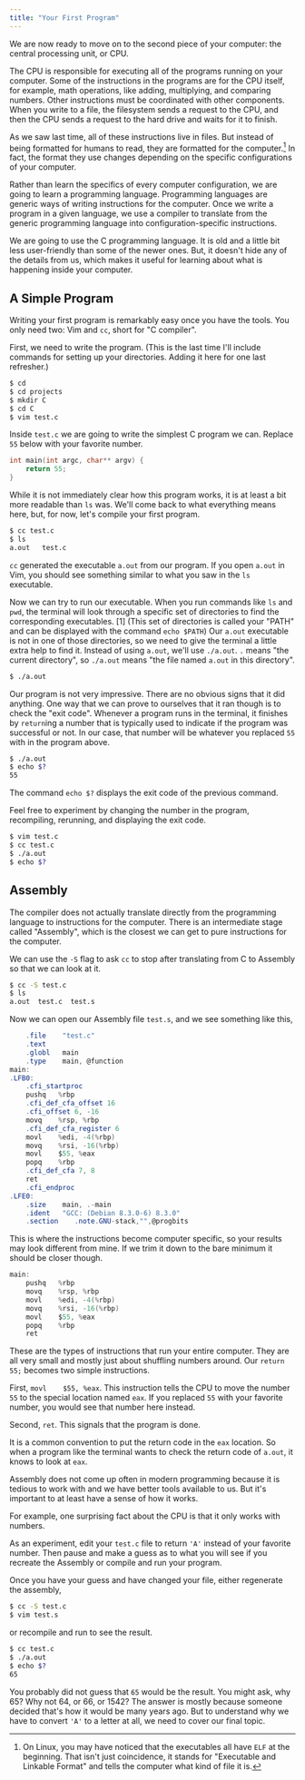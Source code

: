 ```yaml
---
title: "Your First Program"
---
```


We are now ready to move on to the second piece of your computer: the central
processing unit, or CPU.

The CPU is responsible for executing all of the programs running on your
computer. Some of the instructions in the programs are for the CPU itself, for
example, math operations, like adding, multiplying, and comparing numbers. Other
instructions must be coordinated with other components.  When you write to a
file, the filesystem sends a request to the CPU, and then the CPU sends a
request to the hard drive and waits for it to finish.

As we saw last time, all of these instructions live in files. But instead of
being formatted for humans to read, they are formatted for the computer.[^1] In
fact, the format they use changes depending on the specific configurations of
your computer.

[^1]: On Linux, you may have noticed that the executables all have `ELF` at the
  beginning. That isn't just coincidence, it stands for "Executable and Linkable
  Format" and tells the computer what kind of file it is.

Rather than learn the specifics of every computer configuration, we are going to
learn a programming language. Programming languages are generic ways of writing
instructions for the computer. Once we write a program in a given language, we
use a compiler to translate from the generic programming language into
configuration-specific instructions.

We are going to use the C programming language. It is old and a little bit less
user-friendly than some of the newer ones. But, it doesn't hide any of the
details from us, which makes it useful for learning about what is happening
inside your computer.

## A Simple Program

Writing your first program is remarkably easy once you have the tools. You only
need two: Vim and `cc`, short for "C compiler".

First, we need to write the program. (This is the last time I'll include
commands for setting up your directories. Adding it here for one last
refresher.)

```bash
$ cd
$ cd projects
$ mkdir C
$ cd C
$ vim test.c
```

Inside `test.c` we are going to write the simplest C program we can. Replace
`55` below with your favorite number.

```c
int main(int argc, char** argv) {
    return 55;
}
```

While it is not immediately clear how this program works, it is at least a bit
more readable than `ls` was. We'll come back to what everything means here, but,
for now, let's compile your first program.

```bash
$ cc test.c
$ ls
a.out   test.c
```

`cc` generated the executable `a.out` from our program. If you open `a.out` in
Vim, you should see something similar to what you saw in the `ls` executable.

Now we can try to run our executable. When you run commands like `ls` and `pwd`,
the terminal will look through a specific set of directories to find the
corresponding executables. [1] (This set of directories is called your "PATH"
and can be displayed with the command `echo $PATH`) Our `a.out` executable is
not in one of those directories, so we need to give the terminal a little extra
help to find it. Instead of using `a.out`, we'll use `./a.out`. `.` means "the
current directory", so `./a.out` means "the file named `a.out` in this
directory".

```bash
$ ./a.out
```

Our program is not very impressive. There are no obvious signs that it did
anything. One way that we can prove to ourselves that it ran though is to check
the "exit code". Whenever a program runs in the terminal, it finishes by
`return`ing a number that is typically used to indicate if the program was
successful or not. In our case, that number will be whatever you replaced `55`
with in the program above.

```bash
$ ./a.out
$ echo $?
55
```

The command `echo $?` displays the exit code of the previous command.

Feel free to experiment by changing the number in the program, recompiling,
rerunning, and displaying the exit code.

```bash
$ vim test.c
$ cc test.c
$ ./a.out
$ echo $?
```

## Assembly

The compiler does not actually translate directly from the programming language
to instructions for the computer. There is an intermediate stage called
"Assembly", which is the closest we can get to pure instructions for the
computer.

We can use the `-S` flag to ask `cc` to stop after translating from C to
Assembly so that we can look at it.

```bash
$ cc -S test.c
$ ls
a.out  test.c  test.s
```

Now we can open our Assembly file `test.s`, and we see something like this,

```as
    .file    "test.c"
    .text
    .globl   main
    .type    main, @function
main:
.LFB0:
    .cfi_startproc
    pushq   %rbp
    .cfi_def_cfa_offset 16
    .cfi_offset 6, -16
    movq    %rsp, %rbp
    .cfi_def_cfa_register 6
    movl    %edi, -4(%rbp)
    movq    %rsi, -16(%rbp)
    movl    $55, %eax
    popq    %rbp
    .cfi_def_cfa 7, 8
    ret
    .cfi_endproc
.LFE0:
    .size    main, .-main
    .ident   "GCC: (Debian 8.3.0-6) 8.3.0"
    .section    .note.GNU-stack,"",@progbits
```

This is where the instructions become computer specific, so your results may
look different from mine. If we trim it down to the bare minimum it should be
closer though.

```as
main:
    pushq   %rbp
    movq    %rsp, %rbp
    movl    %edi, -4(%rbp)
    movq    %rsi, -16(%rbp)
    movl    $55, %eax
    popq    %rbp
    ret
```

These are the types of instructions that run your entire computer. They are
all very small and mostly just about shuffling numbers around. Our `return 55;`
becomes two simple instructions.

First, `movl    $55, %eax`. This instruction tells the CPU to move the number
`55` to the special location named `eax`. If you replaced `55` with your
favorite number, you would see that number here instead.

Second, `ret`. This signals that the program is done.

It is a common convention to put the return code in the `eax` location. So when
a program like the terminal wants to check the return code of `a.out`, it knows
to look at `eax`.

Assembly does not come up often in modern programming because it is tedious to
work with and we have better tools available to us. But it's important to at
least have a sense of how it works.

For example, one surprising fact about the CPU is that it only works with
numbers.

As an experiment, edit your `test.c` file to return `'A'` instead of your
favorite number. Then pause and make a guess as to what you will see if you
recreate the Assembly or compile and run your program.

Once you have your guess and have changed your file, either regenerate the
assembly,

```bash
$ cc -S test.c
$ vim test.s
```

or recompile and run to see the result.

```bash
$ cc test.c
$ ./a.out
$ echo $?
65
```

You probably did not guess that `65` would be the result. You might ask, why 65?
Why not 64, or 66, or 1542? The answer is mostly because someone decided that's
how it would be many years ago. But to understand why we have to convert `'A'`
to a letter at all, we need to cover our final topic.
